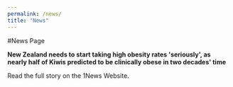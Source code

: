 ```yaml
---
permalink: /news/
title: "News"
---
```

#News Page

**New Zealand needs to start taking high obesity rates 'seriously', as nearly half of Kiwis predicted to be clinically obese in two decades' time**

Read the full story on the 1News Website.

